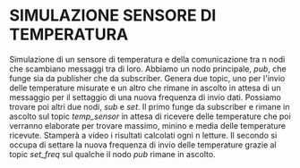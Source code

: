 # SIMULAZIONE SENSORE DI TEMPERATURA
Simulazione di un sensore di temperatura e della comunicazione tra n nodi che scambiano messaggi tra di loro. Abbiamo un nodo principale, *pub*, che funge sia da publisher che da subscriber. Genera due topic, uno per l'invio delle temperature misurate e un altro che rimane in ascolto in attesa di un messaggio per il settaggio di una nuova frequenza di invio dati. Possiamo trovare poi altri due nodi, *sub* e *set*. Il primo funge da subscriber e rimane in ascolto sul topic *temp_sensor* in attesa di ricevere delle temperature che poi verranno elaborate per trovare massimo, minino e media delle temperature ricevute. Stamperà a video i risultati calcolati ogni n letture. Il secondo si occupa di settare la nuova frequenza di invio delle temperature grazie al topic *set_freq* sul qualche il nodo *pub* rimane in ascolto.
